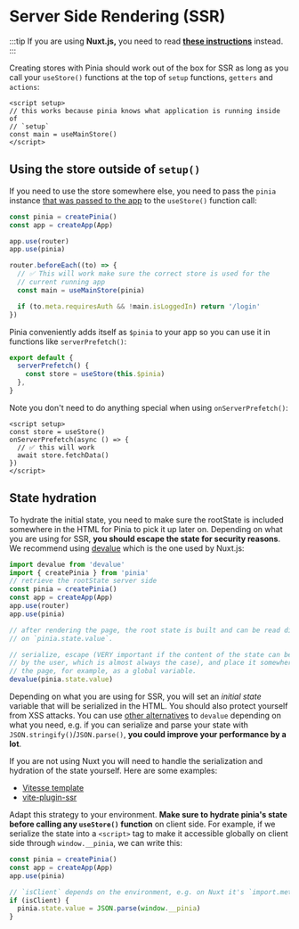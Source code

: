 # Server Side Rendering (SSR)

<MasteringPiniaLink
  href="https://masteringpinia.com/lessons/ssr-friendly-state"
  title="Learn about SSR best practices"
/>

:::tip
If you are using **Nuxt.js,** you need to read [**these instructions**](./nuxt.md) instead.
:::

Creating stores with Pinia should work out of the box for SSR as long as you call your `useStore()` functions at the top of `setup` functions, `getters` and `actions`:

```vue
<script setup>
// this works because pinia knows what application is running inside of
// `setup`
const main = useMainStore()
</script>
```

## Using the store outside of `setup()`

If you need to use the store somewhere else, you need to pass the `pinia` instance [that was passed to the app](../getting-started.md#installation) to the `useStore()` function call:

```js
const pinia = createPinia()
const app = createApp(App)

app.use(router)
app.use(pinia)

router.beforeEach((to) => {
  // ✅ This will work make sure the correct store is used for the
  // current running app
  const main = useMainStore(pinia)

  if (to.meta.requiresAuth && !main.isLoggedIn) return '/login'
})
```

Pinia conveniently adds itself as `$pinia` to your app so you can use it in functions like `serverPrefetch()`:

```js
export default {
  serverPrefetch() {
    const store = useStore(this.$pinia)
  },
}
```

Note you don't need to do anything special when using `onServerPrefetch()`:

```vue
<script setup>
const store = useStore()
onServerPrefetch(async () => {
  // ✅ this will work
  await store.fetchData()
})
</script>
```

## State hydration

To hydrate the initial state, you need to make sure the rootState is included somewhere in the HTML for Pinia to pick it up later on. Depending on what you are using for SSR, **you should escape the state for security reasons**. We recommend using [devalue](https://github.com/Rich-Harris/devalue) which is the one used by Nuxt.js:

```js
import devalue from 'devalue'
import { createPinia } from 'pinia'
// retrieve the rootState server side
const pinia = createPinia()
const app = createApp(App)
app.use(router)
app.use(pinia)

// after rendering the page, the root state is built and can be read directly
// on `pinia.state.value`.

// serialize, escape (VERY important if the content of the state can be changed
// by the user, which is almost always the case), and place it somewhere on
// the page, for example, as a global variable.
devalue(pinia.state.value)
```

Depending on what you are using for SSR, you will set an _initial state_ variable that will be serialized in the HTML. You should also protect yourself from XSS attacks. You can use [other alternatives](https://github.com/Rich-Harris/devalue#see-also) to `devalue` depending on what you need, e.g. if you can serialize and parse your state with `JSON.stringify()`/`JSON.parse()`, **you could improve your performance by a lot**.

If you are not using Nuxt you will need to handle the serialization and hydration of the state yourself. Here are some examples:

- [Vitesse template](https://github.com/antfu/vitesse/blob/main/src/modules/pinia.ts)
- [vite-plugin-ssr](https://vite-plugin-ssr.com/pinia)

Adapt this strategy to your environment. **Make sure to hydrate pinia's state before calling any `useStore()` function** on client side. For example, if we serialize the state into a `<script>` tag to make it accessible globally on client side through `window.__pinia`, we can write this:

```ts
const pinia = createPinia()
const app = createApp(App)
app.use(pinia)

// `isClient` depends on the environment, e.g. on Nuxt it's `import.meta.client`
if (isClient) {
  pinia.state.value = JSON.parse(window.__pinia)
}
```
